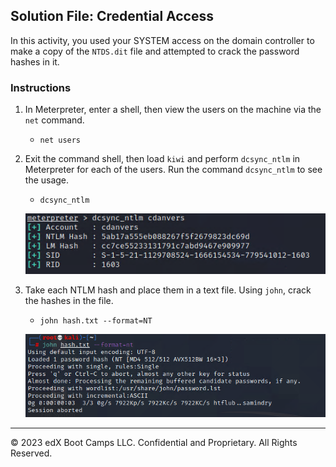 ## Solution File: Credential Access

In this activity, you used your SYSTEM access on the domain controller to make a copy of the `NTDS.dit` file and attempted to crack the password hashes in it.

### Instructions

1. In Meterpreter, enter a shell, then view the users on the machine via the `net` command.

	- `net users`

2. Exit the command shell, then load `kiwi` and perform `dcsync_ntlm` in Meterpreter for each of the users. Run the command `dcsync_ntlm` to see the usage.

    - `dcsync_ntlm`

     ![A screenshot depicts the results of the command.](dcsync.PNG)

3. Take each NTLM hash and place them in a text file. Using `john`, crack the hashes in the file.

    - `john hash.txt --format=NT `

     ![A screenshot depicts the results of the command.](john.PNG)

---
&copy; 2023 edX Boot Camps LLC. Confidential and Proprietary. All Rights Reserved.



